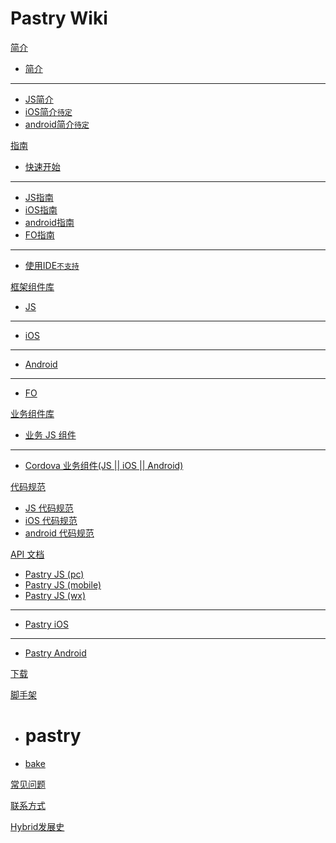 # Pastry Wiki

[简介]()

  * [简介](index.md)
  - - - -
  * [JS简介](abstract/abstract-js.md)
  * [iOS简介`待定`](abstract/abstract-ios.md)
  * [android简介`待定`](abstract/abstract-android.md)

[指南]()

  * [快速开始](quickstart/quickstart.md)
  - - - -
  * [JS指南](quickstart/quickstart-js.md)
  * [iOS指南](quickstart/quickstart-ios.md)
  * [android指南](quickstart/quickstart-android.md)
  * [FO指南](quickstart/quickstart-fo.md)
  - - - -
  * [使用IDE`不支持`](ide.md)

[框架组件库]()

  * [JS](tutorials/pastry-js.md)
  - - - -
  * [iOS](tutorials/pastry-ios.md)
  - - - -
  * [Android](tutorials/pastry-android.md)
  - - - -
  * [FO](tutorials/pastry-fo.md)

[业务组件库]()

  * [业务 JS 组件](plugins/plugins-js.md)
  - - - -
  * [Cordova 业务组件(JS || iOS || Android)](plugins/plugins-cordova.md)


[代码规范]()

  * [JS 代码规范](codingSpecification/specification-js.md)
  * [iOS 代码规范](codingSpecification/specification-ios.md)
  * [android 代码规范](codingSpecification/specification-android.md)

[API 文档]()

  * [Pastry JS (pc)](apiDoc/1.0.0/pc/index.html)
  * [Pastry JS (mobile)](apiDoc/1.0.0/mobile/index.html)
  * [Pastry JS (wx)](apiDoc/1.0.0/wx/index.html)
  - - - -
  * [Pastry iOS](apiDoc/1.0.0/ios/index.html)
  - - - -
  * [Pastry Android](apiDoc/1.0.0/android/index.html)

[下载](download.md)

[脚手架]()

  * # pastry
  * [bake](pastry-cli/bake.md)
 <!-- * [emulator`不支持`](pastry-cli/emulator.md)-->
 <!-- * [emulator-server`不支持`](pastry-cli/emulator-server.md)-->
 <!-- * [ide`支持部分功能`](pastry-cli/ide.md)-->
 <!-- * [taste`不支持`](pastry-cli/taste.md)-->
 <!-- * [taste-server`不支持`](pastry-cli/taste-server.md)-->

[常见问题](faq.md)

[联系方式](contact.md)

[Hybrid发展史](hybrid.md)


<!-- counter pixel for counting visitors -->
<!-- <img src="http://stats.markdown.io/mdwiki_info.gif" style="display:none;"/> -->

<script type="text/javascript">

  var _gaq = _gaq || [];
  _gaq.push(['_setAccount', 'UA-44627253-1']);
  _gaq.push(['_trackPageview']);

  (function() {
    var ga = document.createElement('script'); ga.type = 'text/javascript'; ga.async = true;
    ga.src = ('https:' == document.location.protocol ? 'https://ssl' : 'http://www') + '.google-analytics.com/ga.js';
    var s = document.getElementsByTagName('script')[0]; s.parentNode.insertBefore(ga, s);
  })();

</script>
